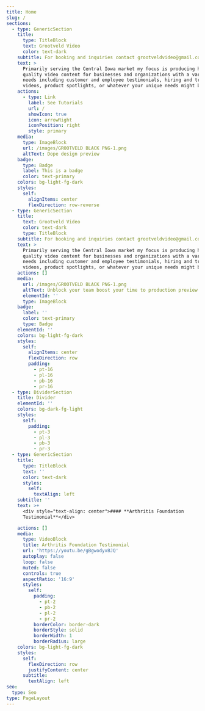 ```yaml
---
title: Home
slug: /
sections:
  - type: GenericSection
    title:
      type: TitleBlock
      text: Grootveld Video
      color: text-dark
    subtitle: For booking and inquiries contact grootveldvideo@gmail.com
    text: >
      Primarily serving the Central Iowa market my focus is producing high
      quality video content for businesses and organizations with a variety of
      needs including customer and employee testimonials, hiring and training
      videos, product spotlights, or whatever your unique needs might be.
    actions:
      - type: Link
        label: See Tutorials
        url: /
        showIcon: true
        icon: arrowRight
        iconPosition: right
        style: primary
    media:
      type: ImageBlock
      url: /images/GROOTVELD BLACK PNG-1.png
      altText: Dope design preview
    badge:
      type: Badge
      label: This is a badge
      color: text-primary
    colors: bg-light-fg-dark
    styles:
      self:
        alignItems: center
        flexDirection: row-reverse
  - type: GenericSection
    title:
      text: Grootveld Video
      color: text-dark
      type: TitleBlock
    subtitle: For booking and inquiries contact grootveldvideo@gmail.com
    text: >
      Primarily serving the Central Iowa market my focus is producing high
      quality video content for businesses and organizations with a variety of
      needs including customer and employee testimonials, hiring and training
      videos, product spotlights, or whatever your unique needs might be.
    actions: []
    media:
      url: /images/GROOTVELD BLACK PNG-1.png
      altText: Unblock your team boost your time to production preview
      elementId: ''
      type: ImageBlock
    badge:
      label: ''
      color: text-primary
      type: Badge
    elementId: ''
    colors: bg-light-fg-dark
    styles:
      self:
        alignItems: center
        flexDirection: row
        padding:
          - pt-16
          - pl-16
          - pb-16
          - pr-16
  - type: DividerSection
    title: Divider
    elementId: ''
    colors: bg-dark-fg-light
    styles:
      self:
        padding:
          - pt-3
          - pl-3
          - pb-3
          - pr-3
  - type: GenericSection
    title:
      type: TitleBlock
      text: ''
      color: text-dark
      styles:
        self:
          textAlign: left
    subtitle: ''
    text: >+
      <div style="text-align: center">#### **Arthritis Foundation
      Testimonial**</div>

    actions: []
    media:
      type: VideoBlock
      title: Arthritis Foundation Testimonial
      url: 'https://youtu.be/gBgwodyxBJQ'
      autoplay: false
      loop: false
      muted: false
      controls: true
      aspectRatio: '16:9'
      styles:
        self:
          padding:
            - pt-2
            - pb-2
            - pl-2
            - pr-2
          borderColor: border-dark
          borderStyle: solid
          borderWidth: 1
          borderRadius: large
    colors: bg-light-fg-dark
    styles:
      self:
        flexDirection: row
        justifyContent: center
      subtitle:
        textAlign: left
seo:
  type: Seo
type: PageLayout
---
```

